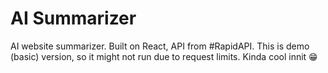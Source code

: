 # AI Summarizer

AI website summarizer. Built on React, API from #RapidAPI. This is demo (basic) version, so it might not run due to request limits.
Kinda cool innit 😁
